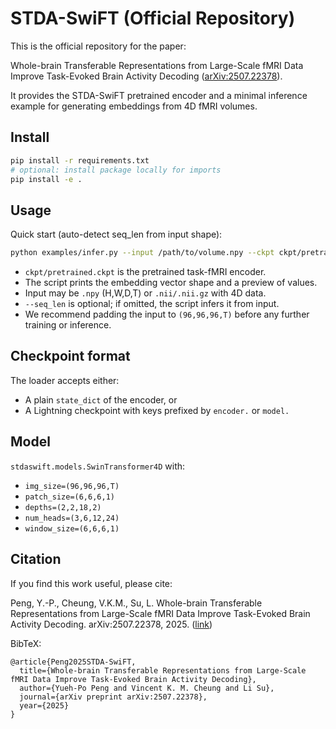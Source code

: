 # STDA-SwiFT (Official Repository)

This is the official repository for the paper:

Whole-brain Transferable Representations from Large-Scale fMRI Data Improve Task-Evoked Brain Activity Decoding ([arXiv:2507.22378](https://arxiv.org/abs/2507.22378)).

It provides the STDA-SwiFT pretrained encoder and a minimal inference example for generating embeddings from 4D fMRI volumes.

## Install

```bash
pip install -r requirements.txt
# optional: install package locally for imports
pip install -e .
```

## Usage

Quick start (auto-detect seq_len from input shape):

```bash
python examples/infer.py --input /path/to/volume.npy --ckpt ckpt/pretrained.ckpt
```

- `ckpt/pretrained.ckpt` is the pretrained task-fMRI encoder.
- The script prints the embedding vector shape and a preview of values.
- Input may be `.npy` (H,W,D,T) or `.nii/.nii.gz` with 4D data.
 - `--seq_len` is optional; if omitted, the script infers it from input.
- We recommend padding the input to `(96,96,96,T)` before any further training or inference.

## Checkpoint format

The loader accepts either:
- A plain `state_dict` of the encoder, or
- A Lightning checkpoint with keys prefixed by `encoder.` or `model.`

## Model

`stdaswift.models.SwinTransformer4D` with:
- `img_size=(96,96,96,T)`
- `patch_size=(6,6,6,1)`
- `depths=(2,2,18,2)`
- `num_heads=(3,6,12,24)`
- `window_size=(6,6,6,1)`

## Citation

If you find this work useful, please cite:

Peng, Y.-P., Cheung, V.K.M., Su, L. Whole-brain Transferable Representations from Large-Scale fMRI Data Improve Task-Evoked Brain Activity Decoding. arXiv:2507.22378, 2025. ([link](https://arxiv.org/abs/2507.22378))

BibTeX:

```
@article{Peng2025STDA-SwiFT,
  title={Whole-brain Transferable Representations from Large-Scale fMRI Data Improve Task-Evoked Brain Activity Decoding},
  author={Yueh-Po Peng and Vincent K. M. Cheung and Li Su},
  journal={arXiv preprint arXiv:2507.22378},
  year={2025}
}
```
